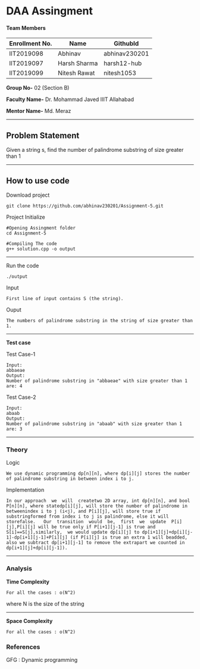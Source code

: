 # DAA Assingment 
#### Team Members

|Enrollment No.|Name|GithubId|
|--------------|----|--------|
|IIT2019098|Abhinav|abhinav230201|
|IIT2019097|Harsh Sharma|harsh12-hub|
|IIT2019099|Nitesh Rawat|nitesh1053|

**Group No-** 02 (Section B)

**Faculty Name-** Dr. Mohammad Javed IIIT Allahabad

**Mentor Name-** Md. Meraz

---
## Problem Statement
Given a string s, find the number of palindrome substring of size greater than 1

---
## How to use code

Download project
```
git clone https://github.com/abhinav230201/Assignment-5.git
```
Project Initialize 
```
#Opening Assingment folder
cd Assignment-5

#Compiling The code
g++ solution.cpp -o output
```
---

Run the code
```
./output
```
Input
```
First line of input contains S (the string).
```
Ouput 
```
The numbers of palindrome substring in the string of size greater than 1.
```
---
**Test case**

Test Case-1
```
Input:
abbaeae
Output:
Number of palindrome substring in "abbaeae" with size greater than 1 are: 4
```

Test Case-2
```
Input:
abaab
Output:
Number of palindrome substring in "abaab" with size greater than 1 are: 3
```
---
### Theory
Logic
```
We use dynamic programming dp[n][n], where dp[i][j] stores the number of palindrome substring in between index i to j.
```
Implementation
```
In our approach  we  will  createtwo 2D array, int dp[n][n], and bool P[n][n], where statedp[i][j], will store the number of palindrome in betweenindex i to j (i<j), and P[i][j], will store true if substringformed from index i to j is palindrome, else it will storefalse.   Our  transition  would  be,  first  we  update  P[i][j],P[i][j] will be true only if P[i+1][j-1] is true and S[i]==S[j],similarly,  we would update dp[i][j] to dp[i+1][j]+dp[i][j-1]-dp[i+1][j-1]+P[i][j] (if P[i][j] is true an extra 1 will beadded, also we subtract dp[i+1][j-1] to remove the extrapart we counted in dp[i+1][j]+dp[i][j-1]).
```
---
### Analysis

**Time Complexity**
```
For all the cases : o(N^2)

```
where N is the size of the string

---
**Space Complexity**
```
For all the cases : o(N^2)
```

### References

GFG : Dynamic programming

